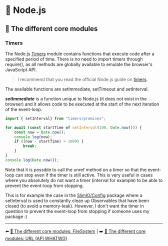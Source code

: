 # 🐢 Node.js

## 🌟 The different core modules

### Timers

The Node.js [Timers](https://nodejs.org/api/timers.html) module contains functions that execute code after a specified period of time. There is no need to import timers through require(), as all methods are globally available to emulate the browser's JavaScript API.

> I recommend that you read the official Node.js guide on [timers](https://nodejs.org/en/docs/guides/timers-in-node/).

The available functions are setImmediate, setTimeout and setInterval.

***setImmediate*** is a function unique to Node.js (it does not exist in the browser) and it allows code to be executed at the start of the next iteration of the event-loop.

```js
import { setInterval} from "timers/promises";

for await (const startTime of setInterval(100, Date.now())) {
    const now = Date.now();
    console.log(now);
    if ((now - startTime) > 1000) {
        break;
    }
}
console.log(Date.now());
```

Note that it is possible to call the unref method on a timer so that the event-loop can stop even if the timer is still active. This is very useful in cases where you absolutely do not want a timer (interval for example) to be able to prevent the event-loop from stopping.

This is for example the case in the [SlimIO/Config](https://github.com/SlimIO/Config/blob/master/src/config.class.js#L272) package where a setInterval is used to constantly clean up Observables that have been closed (to avoid a memory-leak). However, I don't want the timer in question to prevent the event-loop from stopping if someone uses my package :)

---

⬅️ [🌟 The different core modules: FileSystem](./4-fs.md) |
➡️ [🌟 The different core modules: URL (API WHATWG)](./6-url.md)